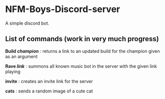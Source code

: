 # NFM-Boys-Discord-server

A simple discord bot.

## List of commands (work in very much progress)

**Build _champion_** : returns a link to an updated build for the champion given as an argument

**Rave _link_** : summons all known music bot in the server with the given link playing

**invite** : creates an invite link for the server

**cats** : sends a random image of a cute cat